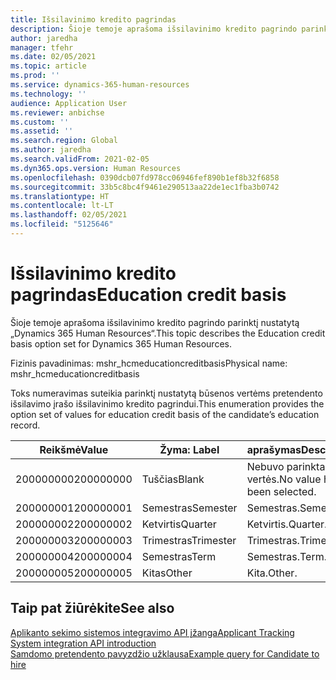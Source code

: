 ```yaml
---
title: Išsilavinimo kredito pagrindas
description: Šioje temoje aprašoma išsilavinimo kredito pagrindo parinktį nustatytą „Dynamics 365 Human Resources“.
author: jaredha
manager: tfehr
ms.date: 02/05/2021
ms.topic: article
ms.prod: ''
ms.service: dynamics-365-human-resources
ms.technology: ''
audience: Application User
ms.reviewer: anbichse
ms.custom: ''
ms.assetid: ''
ms.search.region: Global
ms.author: jaredha
ms.search.validFrom: 2021-02-05
ms.dyn365.ops.version: Human Resources
ms.openlocfilehash: 0390dcb07fd978cc06946fef890b1ef8b32f6858
ms.sourcegitcommit: 33b5c8bc4f9461e290513aa22de1ec1fba3b0742
ms.translationtype: HT
ms.contentlocale: lt-LT
ms.lasthandoff: 02/05/2021
ms.locfileid: "5125646"
---
```

# <a name="education-credit-basis"></a><span data-ttu-id="f8378-103">Išsilavinimo kredito pagrindas</span><span class="sxs-lookup"><span data-stu-id="f8378-103">Education credit basis</span></span>

<span data-ttu-id="f8378-104">Šioje temoje aprašoma išsilavinimo kredito pagrindo parinktį nustatytą „Dynamics 365 Human Resources“.</span><span class="sxs-lookup"><span data-stu-id="f8378-104">This topic describes the Education credit basis option set for Dynamics 365 Human Resources.</span></span>

<span data-ttu-id="f8378-105">Fizinis pavadinimas: mshr_hcmeducationcreditbasis</span><span class="sxs-lookup"><span data-stu-id="f8378-105">Physical name: mshr_hcmeducationcreditbasis</span></span>

<span data-ttu-id="f8378-106">Toks numeravimas suteikia parinktį nustatytą būsenos vertėms pretendento išsilavimo įrašo išsilavinimo kredito pagrindui.</span><span class="sxs-lookup"><span data-stu-id="f8378-106">This enumeration provides the option set of values for education credit basis of the candidate’s education record.</span></span>

| <span data-ttu-id="f8378-107">Reikšmė</span><span class="sxs-lookup"><span data-stu-id="f8378-107">Value</span></span> | <span data-ttu-id="f8378-108">Žyma: </span><span class="sxs-lookup"><span data-stu-id="f8378-108">Label</span></span> | <span data-ttu-id="f8378-109">aprašymas</span><span class="sxs-lookup"><span data-stu-id="f8378-109">Description</span></span> |
| --- | --- | --- |
| <span data-ttu-id="f8378-110">200000000</span><span class="sxs-lookup"><span data-stu-id="f8378-110">200000000</span></span> | <span data-ttu-id="f8378-111">Tuščias</span><span class="sxs-lookup"><span data-stu-id="f8378-111">Blank</span></span> | <span data-ttu-id="f8378-112">Nebuvo parinkta jokios vertės.</span><span class="sxs-lookup"><span data-stu-id="f8378-112">No value has been selected.</span></span> |
| <span data-ttu-id="f8378-113">200000001</span><span class="sxs-lookup"><span data-stu-id="f8378-113">200000001</span></span> | <span data-ttu-id="f8378-114">Semestras</span><span class="sxs-lookup"><span data-stu-id="f8378-114">Semester</span></span> | <span data-ttu-id="f8378-115">Semestras.</span><span class="sxs-lookup"><span data-stu-id="f8378-115">Semester.</span></span> |
| <span data-ttu-id="f8378-116">200000002</span><span class="sxs-lookup"><span data-stu-id="f8378-116">200000002</span></span> | <span data-ttu-id="f8378-117">Ketvirtis</span><span class="sxs-lookup"><span data-stu-id="f8378-117">Quarter</span></span> | <span data-ttu-id="f8378-118">Ketvirtis.</span><span class="sxs-lookup"><span data-stu-id="f8378-118">Quarter.</span></span> |
| <span data-ttu-id="f8378-119">200000003</span><span class="sxs-lookup"><span data-stu-id="f8378-119">200000003</span></span> | <span data-ttu-id="f8378-120">Trimestras</span><span class="sxs-lookup"><span data-stu-id="f8378-120">Trimester</span></span> | <span data-ttu-id="f8378-121">Trimestras.</span><span class="sxs-lookup"><span data-stu-id="f8378-121">Trimester.</span></span> |
| <span data-ttu-id="f8378-122">200000004</span><span class="sxs-lookup"><span data-stu-id="f8378-122">200000004</span></span> | <span data-ttu-id="f8378-123">Semestras</span><span class="sxs-lookup"><span data-stu-id="f8378-123">Term</span></span> | <span data-ttu-id="f8378-124">Semestras.</span><span class="sxs-lookup"><span data-stu-id="f8378-124">Term.</span></span> |
| <span data-ttu-id="f8378-125">200000005</span><span class="sxs-lookup"><span data-stu-id="f8378-125">200000005</span></span> | <span data-ttu-id="f8378-126">Kitas</span><span class="sxs-lookup"><span data-stu-id="f8378-126">Other</span></span> | <span data-ttu-id="f8378-127">Kita.</span><span class="sxs-lookup"><span data-stu-id="f8378-127">Other.</span></span> |

## <a name="see-also"></a><span data-ttu-id="f8378-128">Taip pat žiūrėkite</span><span class="sxs-lookup"><span data-stu-id="f8378-128">See also</span></span>

[<span data-ttu-id="f8378-129">Aplikanto sekimo sistemos integravimo API įžanga</span><span class="sxs-lookup"><span data-stu-id="f8378-129">Applicant Tracking System integration API introduction</span></span>](hr-admin-integration-ats-api-introduction.md)<br>
[<span data-ttu-id="f8378-130">Samdomo pretendento pavyzdžio užklausa</span><span class="sxs-lookup"><span data-stu-id="f8378-130">Example query for Candidate to hire</span></span>](hr-admin-integration-ats-api-candidate-to-hire-example-query.md)

